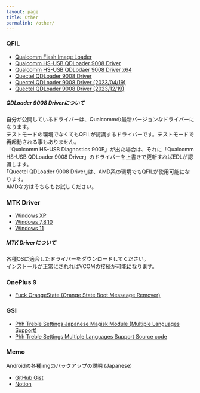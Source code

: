 ```yaml
---
layout: page
title: Other
permalink: /other/
---
```


### QFIL
- [Qualcomm Flash Image Loader](https://mega.nz/file/ypBG1ZzI#bw8D7p_48WpN7agvxwVH94XkzpGNXnWMk2zH6kupOS8)<br>
- [Qualcomm HS-USB QDLoader 9008 Driver](https://mega.nz/file/O4ZVSA6a#uK7003-5sLr0ISy37pNzoNwwBGDFqRW8HFMAUppVIyE)<br>
- [Qualcomm HS-USB QDLodaer 9008 Driver x64](https://github.com/reindex-ot/boot.img_repo/raw/main/other/edl_driver/Qualcomm_HS-USB_Drivers_x64_v2.1.2.2.zip)<br>
- [Quectel QDLoader 9008 Driver](https://github.com/reindex-ot/boot.img_repo/raw/main/other/edl_driver/QDLoader%209008_Driver.zip)<br>
- [Quectel QDLoader 9008 Driver (2023/04/19)](https://github.com/reindex-ot/boot.img_repo/raw/main/other/edl_driver/QDLoader%209008_Driver_2023_4.zip)<br>
- [Quectel QDLoader 9008 Driver (2023/12/19)](https://github.com/reindex-ot/boot.img_repo/raw/main/other/edl_driver/QDLoader%209008_Driver_2023_12.zip)<br>

##### QDLoader 9008 Driverについて
自分が公開しているドライバーは、Qualcommの最新バージョンなドライバーになります。<br>
テストモードの環境でなくてもQFILが認識するドライバーです。テストモードで再起動される事もありません。<br>
「Qualcomm HS-USB Diagnostics 900E」が出た場合は、それに「Qualcomm HS-USB QDLoader 9008 Driver」のドライバーを上書きで更新すればEDLが認識します。<br>
｢Quectel QDLoader 9008 Driver｣は、AMD系の環境でもQFILが使用可能になります。<br>
AMDな方はそちらもお試しください。<br>

### MTK Driver
- [Windows XP](https://drive.google.com/file/d/1rbDPoruUCM-ss0fDI6pZOj7qxoHvo089/view?usp=drive_link)<br>
- [Windows 7,8,10](https://drive.google.com/file/d/168ZyTrZ-dSMTq01jf4BdQV-djWmf-x42/view?usp=drive_link)<br>
- [Windows 11](https://drive.google.com/file/d/1d9Xz19YL6eRd-gxM7G9TTZcO3RaM3fO7/view?usp=drive_link)<br>

##### MTK Driverについて
各種OSに適合したドライバーをダウンロードしてください。<br>
インストールが正常にされればVCOMの接続が可能になります。<br>

### OnePlus 9
- [Fuck OrangeState (Orange State Boot Messeage Remover)](https://drive.google.com/file/d/1MUlZYzqKGtAV4iqjjWHT4MMQe906LvmV/view?usp=sharing)<br>

### GSI
- [Phh Treble Settings Japanese Magisk Module (Multiple Languages Support)](https://github.com/reindex-ot/TrebleApp_Japanese)<br>
- [Phh Treble Settings Multiple Languages Support Source code](https://github.com/exthmui-10-treble/treble_app)

### Memo
Androidの各種imgのバックアップの説明 (Japanese)<br>
- [GitHub Gist](https://gist.github.com/reindex-ot/3b453682b61d45ccc5bcfb2d645bb85a)<br>
- [Notion](https://reindex.notion.site/Android-img-28d6fb938b04498e9731c020c0d6591d?pvs=74)
